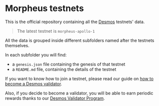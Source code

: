 # Morpheus testnets
This is the official repository containing all the [Desmos](https://github.com/desmos-labs/desmos) testnets' data.

> The latest testnet is `morpheus-apollo-1`

All the data is grouped inside different subfolders named after the testnets themselves.

In each subfolder you will find: 
- a `genesis.json` file containing the genesis of that testnet
- a `README.md` file, containing the details of the testnet

If you want to know how to join a testnet, please read our guide on [how to become a Desmos validator](https://docs.desmos.network/validators/setup.html). 

Also, if you decide to become a validator, you will be able to earn periodic rewards thanks to our [Desmos Validator Program](https://medium.com/desmosnetwork/introducing-the-new-desmos-validator-program-1782d3eaa98f).
